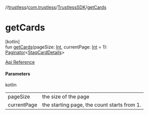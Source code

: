 //[trustless](../../../index.md)/[com.trustless](../index.md)/[TrustlessSDK](index.md)/[getCards](get-cards.md)

# getCards

[kotlin]\
fun [getCards](get-cards.md)(pageSize: [Int](https://kotlinlang.org/api/latest/jvm/stdlib/kotlin/-int/index.html), currentPage: [Int](https://kotlinlang.org/api/latest/jvm/stdlib/kotlin/-int/index.html) = 1): [Paginator](../../com.trustless.paginator/-paginator/index.md)&lt;[StaqCardDetails](../../com.trustless.requests.cards/-staq-card-details/index.md)&gt;

[Api Reference](https://developer.staq.io/docs/apis/cards#/Cards/Create%20card.%20V2)

#### Parameters

kotlin

| | |
|---|---|
| pageSize | the size of the page |
| currentPage | the starting page, the count starts from 1. |
